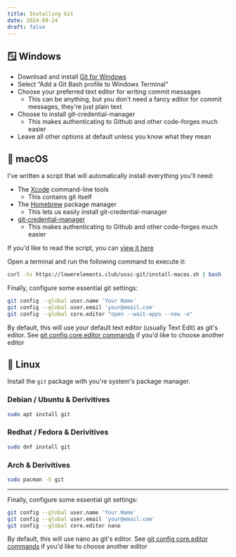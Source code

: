 ```yaml
---
title: Installing Git
date: 2024-09-24
draft: false
---
```


## 🪟 Windows

* Download and install [Git for Windows](https://gitforwindows.org)
* Select “Add a Git Bash profile to Windows Terminal”
* Choose your preferred text editor for writing commit messages
    * This can be anything, but you don't need a fancy editor for commit messages, they're just plain text
* Choose to install git-credential-manager
    * This makes authenticating to Github and other code-forges much easier
* Leave all other options at default unless you know what they mean

##  macOS

I've written a script that will automatically install everything you'll need:

* The [Xcode](https://developer.apple.com/support/xcode/) command-line tools
    * This contains git itself
* The [Homebrew](https://brew.sh) package manager
    * This lets us easily install git-credential-manager
* [git-credential-manager](https://github.com/git-ecosystem/git-credential-manager)
    * This makes authenticating to Github and other code-forges much easier

If you'd like to read the script, you can [view it here](https://lowerelements.club/ussc-git/install-macos.sh)

Open a terminal and run the following command to execute it:

```sh
curl -Ss https://lowerelements.club/ussc-git/install-macos.sh | bash
```

Finally, configure some essential git settings:

```sh
git config --global user.name 'Your Name'
git config --global user.email 'your@email.com'
git config --global core.editor "open --wait-apps --new -e"
```

By default, this will use your default text editor (usually Text Edit) as git's editor. See [git config core.editor
commands](https://git-scm.com/book/en/v2/Appendix-C%3A-Git-Commands-Setup-and-Config#ch_core_editor) if you'd like to
choose another editor

## 🐧 Linux

Install the `git` package with you're system's package manager.

### Debian / Ubuntu & Derivitives

```sh
sudo apt install git
```

### Redhat / Fedora & Derivitives

```sh
sudo dnf install git
```

### Arch & Derivitives

```sh
sudo pacman -S git
```

--------

Finally, configure some essential git settings:

```sh
git config --global user.name 'Your Name'
git config --global user.email 'your@email.com'
git config --global core.editor nano
```

By default, this will use nano as git's editor. See [git config core.editor
commands](https://git-scm.com/book/en/v2/Appendix-C%3A-Git-Commands-Setup-and-Config#ch_core_editor) if you'd like to
choose another editor
